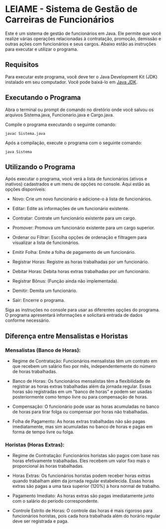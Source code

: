 # LEIAME - Sistema de Gestão de Carreiras de Funcionários

Este é um sistema de gestão de funcionários em Java. Ele permite que você realize várias operações relacionadas à contratação, promoção, demissão e outras ações com funcionários e seus cargos. Abaixo estão as instruções para executar e utilizar o programa.

## Requisitos

Para executar este programa, você deve ter o Java Development Kit (JDK) instalado em seu computador. Você pode baixá-lo em [Java JDK](https://www.oracle.com/java/technologies/downloads/).

## Executando o Programa

Abra o terminal ou prompt de comando no diretório onde você salvou os arquivos Sistema.java, Funcionario.java e Cargo.java.

Compile o programa executando o seguinte comando:

```shell
javac Sistema.java
```

Após a compilação, execute o programa com o seguinte comando:

```shell
java Sistema
```

## Utilizando o Programa

Após executar o programa, você verá a lista de funcionários (ativos e inativos) cadastrados e um menu de opções no console. Aqui estão as opções disponíveis:

- Novo: Crie um novo funcionário e adicione-o à lista de funcionários.

- Editar: Edite as informações de um funcionário existente.

- Contratar: Contrate um funcionário existente para um cargo.

- Promover: Promova um funcionário existente para um cargo superior.

- Ordenar ou Filtrar: Escolha opções de ordenação e filtragem para visualizar a lista de funcionários.

- Emitir Folha: Emite a folha de pagamento de um funcionário.

- Registrar Horas: Registre as horas trabalhadas por um funcionário.

- Debitar Horas: Debita horas extras trabalhadas por um funcionário.

- Registrar Bônus: (Função ainda não implementada).

- Demitir: Demita um funcionário.

- Sair: Encerre o programa.

Siga as instruções no console para usar as diferentes opções do programa. O programa apresentará informações e solicitará entrada de dados conforme necessário.

## Diferença entre Mensalistas e Horistas

### Mensalistas (Banco de Horas):

- Regime de Contratação: Funcionários mensalistas têm um contrato em que recebem um salário fixo por mês, independentemente do número de horas trabalhadas.

- Banco de Horas: Os funcionários mensalistas têm a flexibilidade de registrar as horas extras trabalhadas além da jornada regular. Essas horas são registradas em um "banco de horas" e podem ser usadas posteriormente como tempo livre ou para compensação de horas.

- Compensação: O funcionário pode usar as horas acumuladas no banco de horas para tirar folga ou compensar por horas não trabalhadas.

- Folha de Pagamento: As horas extras trabalhadas não são pagas imediatamente, mas sim acumuladas no banco de horas e pagas em forma de tempo livre ou folga.

### Horistas (Horas Extras):

- Regime de Contratação: Funcionários horistas são pagos com base nas horas efetivamente trabalhadas. Eles recebem um valor fixo mais o proporcional às horas trabalhadas.

- Horas Extras: Os funcionários horistas podem receber horas extras quando trabalham além da jornada regular estabelecida. Essas horas extras são pagas a uma taxa superior (120%) à hora normal de trabalho.

- Pagamento Imediato: As horas extras são pagas imediatamente junto com o salário do período correspondente.

- Controle Estrito de Horas: O controle das horas é mais rigoroso para funcionários horistas, pois cada hora trabalhada além do horário regular deve ser registrada e paga.